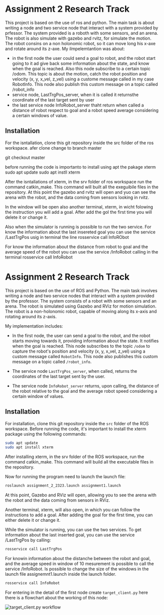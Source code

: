 # Assignment 2 Research Track

This project is based on the use of ros and python. The main task is about writing a node and two service node that interact with a system provided by prfessor.
The system provided is a roboth with some sensors, and an arena.
The robot is also simulate with gazebo and rvitz, for simulate the motion. The robot consins on a non holonomic robot, so it can move long his x-axe and rotate around its z-axe. My ilmpelemtantion was about:
- in the first node the user could send a goal to robot, and the robot start going to it ad give back some information about the state, and know when the goal is reached. Also this node subscribe to a certain topic /odom. This topic is about the motion, catch the robot position and velocity (x, y, x_vel, z_vel) using a custome message called in my case RobotInfo. This node also publish this custom message on a topic called /robot_info
- service node, LastTrgPos_server, when it is called it returnsthe coordinate of the last target sent by user
- the last service node InfoRobot_server thaht return when called a distance of robot respect to goal and a robot speed average considering a certain windows of value.

## Installation

For the isntallation, clone this git repository inside the src folder of the ros workspace. afer clone change to branch master


git checkout master

before running the code is importanto to install using apt the pakage xterm
 sudo apt update
 sudo apt instll xterm

After the isntallations of xterm, in the srv folder of ros workspace run the command catkin_make. This command will built all the exeguibile files in the repository.
At this point the gazebo and rvitz will open and yuo can see the arena with the robot, and the data coming from sensors looking in rvitz.

In the window will be open also another terminal, xterm, in wicht folowing the instruction you will add a goal. After add the gol the first time you will delete it or change it. 

Also when the simulator is running is possible to run the two service.
For know the information about the last insereted goal you can use the service /LastTrgPos usig in terminal the line
rosservice call InfoRObot

For know the information about the distance from robot to goal and the average speed of the robot you can use the service /InfoRobot calling in the terminal
rosservice call InfoRobot


# Assignment 2 Research Track

This project is based on the use of ROS and Python. The main task involves writing a node and two service nodes that interact with a system provided by the professor. The system consists of a robot with some sensors and an arena. The robot is simulated using Gazebo and RViz for motion simulation. The robot is a non-holonomic robot, capable of moving along its x-axis and rotating around its z-axis.

My implementation includes:

- In the first node, the user can send a goal to the robot, and the robot starts moving towards it, providing information about the state. It notifies when the goal is reached. This node subscribes to the topic `/odom` to capture the robot's position and velocity (x, y, x_vel, z_vel) using a custom message called `RobotInfo`. This node also publishes this custom message on a topic called `/robot_info`.

- The service node `LastTrgPos_server`, when called, returns the coordinates of the last target sent by the user.

- The service node `InfoRobot_server` returns, upon calling, the distance of the robot relative to the goal and the average robot speed considering a certain window of values.

## Installation

For installation, clone this git repository inside the `src` folder of the ROS workspace.
Before running the code, it's important to install the xterm package using the following commands:

```bash
sudo apt update
sudo apt install xterm
```
After installing xterm, in the srv folder of the ROS workspace, run the command catkin_make. This command will build all the executable files in the repository.

Now for running the program need to launch the launch file:

```bash
roslaunch assignment_2_2323.launch assignment1.launch
```


At this point, Gazebo and RViz will open, allowing you to see the arena with the robot and the data coming from sensors in RViz.

Another terminal, xterm, will also open, in which you can follow the instructions to add a goal. After adding the goal for the first time, you can either delete it or change it.

While the simulator is running, you can use the two services. To get information about the last inserted goal, you can use the service /LastTrgPos by calling:

```bash
rosservice call LastTrgPos
```

For knowin information about the distanche between the robot and goal, and the average speed in window of 10 mesurement is possible to call the service /InfoRobot. Is possible to change the size of the windows in the launch file assignemnt1.launch inside the launch folder.

```bash
rosservice call InfoRobot
```

For entering in the detail of the first node create `target_client.py` here there is a flowchart about the working of this node:

![target_client.py workflow ](Untitled_Diagram_drawio.png)


